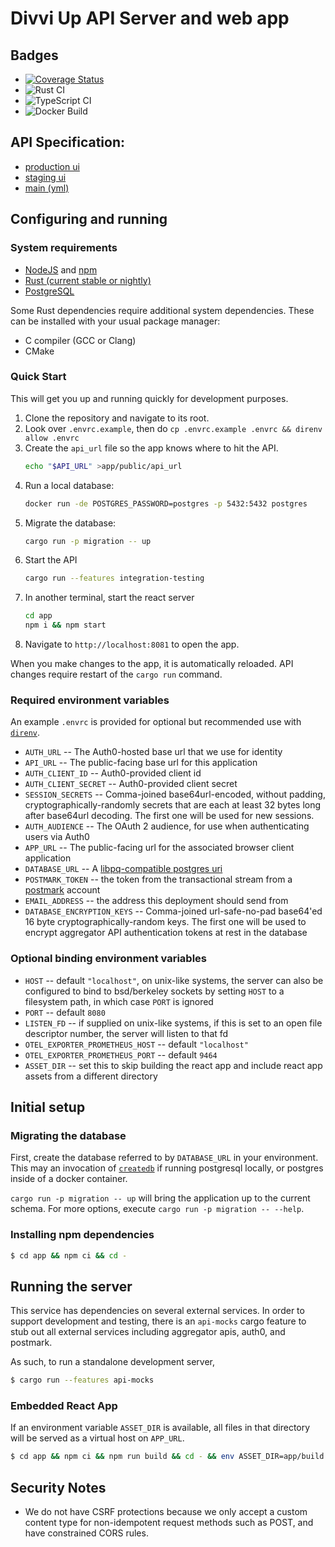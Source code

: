 # Divvi Up API Server and web app

## Badges

* [![Coverage Status](https://coveralls.io/repos/github/divviup/divviup-api/badge.svg?branch=main)](https://coveralls.io/github/divviup/divviup-api?branch=main)
* ![Rust CI](https://github.com/divviup/divviup-api/actions/workflows/rust.yml/badge.svg?branch=main)
* ![TypeScript CI](https://github.com/divviup/divviup-api/actions/workflows/ts.yml/badge.svg?branch=main)
* ![Docker Build](https://github.com/divviup/divviup-api/actions/workflows/docker.yml/badge.svg?branch=main)

## API Specification:
* [production ui](https://app.divviup.org/swagger-ui)
* [staging ui](https://app.staging.divviup.org/swagger-ui)
* [main (yml)](https://github.com/divviup/divviup-api/blob/main/documentation/openapi.yml)

## Configuring and running

### System requirements
* [NodeJS](https://nodejs.org/) and [npm](https://www.npmjs.com/)
* [Rust (current stable or nightly)](https://www.rust-lang.org/tools/install)
* [PostgreSQL](https://www.postgresql.org/)

Some Rust dependencies require additional system dependencies. These can be installed with your usual
package manager:
* C compiler (GCC or Clang)
* CMake

### Quick Start

This will get you up and running quickly for development purposes.

1. Clone the repository and navigate to its root.
1. Look over `.envrc.example`, then do `cp .envrc.example .envrc && direnv allow .envrc`
1. Create the `api_url` file so the app knows where to hit the API.
    ```bash
    echo "$API_URL" >app/public/api_url
    ```
1. Run a local database:
    ```bash
    docker run -de POSTGRES_PASSWORD=postgres -p 5432:5432 postgres
    ```
1. Migrate the database:
    ```bash
    cargo run -p migration -- up
    ```
1. Start the API
    ```bash
    cargo run --features integration-testing
    ```
1. In another terminal, start the react server
    ```bash
    cd app
    npm i && npm start
    ```
1. Navigate to `http://localhost:8081` to open the app.

When you make changes to the app, it is automatically reloaded. API changes require restart of the
`cargo run` command.

### Required environment variables

An example `.envrc` is provided for optional but recommended use with [`direnv`](https://direnv.net).

* `AUTH_URL` -- The Auth0-hosted base url that we use for identity
* `API_URL` -- The public-facing base url for this application
* `AUTH_CLIENT_ID` -- Auth0-provided client id
* `AUTH_CLIENT_SECRET` -- Auth0-provided client secret
* `SESSION_SECRETS` -- Comma-joined base64url-encoded, without padding,
  cryptographically-randomly secrets that are each at least 32 bytes long
  after base64url decoding. The first one will be used for new sessions.
* `AUTH_AUDIENCE` -- The OAuth 2 audience, for use when authenticating users via Auth0
* `APP_URL` -- The public-facing url for the associated browser client application
* `DATABASE_URL` -- A [libpq-compatible postgres uri](https://www.postgresql.org/docs/current/libpq-connect.html#id-1.7.3.8.3.6)
* `POSTMARK_TOKEN` -- the token from the transactional stream from a [postmark](https://postmarkapp.com) account
* `EMAIL_ADDRESS` -- the address this deployment should send from
* `DATABASE_ENCRYPTION_KEYS` -- Comma-joined url-safe-no-pad base64'ed 16 byte cryptographically-random keys. The first one will be used to encrypt aggregator API authentication tokens at rest in the database

### Optional binding environment variables

* `HOST` -- default `"localhost"`, on unix-like systems, the server can also be configured to bind to bsd/berkeley sockets by setting `HOST` to a filesystem path, in which case `PORT` is ignored
* `PORT` -- default `8080`
* `LISTEN_FD` -- if supplied on unix-like systems, if this is set to an open file descriptor number, the server will listen to that fd
* `OTEL_EXPORTER_PROMETHEUS_HOST` -- default `"localhost"`
* `OTEL_EXPORTER_PROMETHEUS_PORT` -- default `9464`
* `ASSET_DIR` -- set this to skip building the react app and include react app assets from a different directory

## Initial setup

### Migrating the database

First, create the database referred to by `DATABASE_URL` in your environment. This may an invocation of [`createdb`](https://www.postgresql.org/docs/current/app-createdb.html) if running postgresql locally, or postgres inside of a docker container.

`cargo run -p migration -- up` will bring the application up to the current schema.
For more options, execute `cargo run -p migration -- --help`.

### Installing npm dependencies

```bash
$ cd app && npm ci && cd -
```

## Running the server

This service has dependencies on several external services. In order to support development and testing, there is an `api-mocks` cargo feature to stub out all external services including aggregator apis, auth0, and postmark.

As such, to run a standalone development server,

```bash
$ cargo run --features api-mocks
```

### Embedded React App

If an environment variable `ASSET_DIR` is available, all files in that directory will be served as a virtual host on `APP_URL`.

```bash
$ cd app && npm ci && npm run build && cd - && env ASSET_DIR=app/build cargo run
```

## Security Notes

* We do not have CSRF protections because we only accept a custom content type for non-idempotent request methods such as POST, and have constrained CORS rules.
